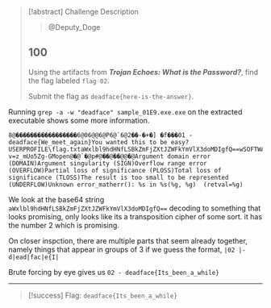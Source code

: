 > [!abstract] Challenge Description
> > @Deputy_Doge
> ## 100
> Using the artifacts from _**Trojan Echoes: What is the Password?**_, find the flag labeled `flag 02`.
> 
> Submit the flag as `deadface{here-is-the-answer}`.

Running `grep -a -w "deadface" sample_01E9.exe.exe` on the extracted executable shows some more information.

```
8@�����������������6@06@@6@P6@`6@2��-�+�] �f���01 - deadface{We_meet_again}You wanted this to be easy?USERPROFILE\flag.txtaWxlbl9hdHNfLSBkZmFjZXtJZWFkYmVlX3doMDIgfQ==wSOFTWARE\PoliciesPoliciesMacrohardWindersaG91aGVyZXtXZV9zd2VfYmVnbGRfMDMgaW59/4c/53/5a/58/74/6c/42/6b/46/6b/51/67/5a/76/5a/6d/46/6a/5a/57/39/73/4d/44/63/6d/61/57/56/32/74/47/58/32/63/31/56/73/4a/39https://www.totallynothackers.orghttps://www.youtube.com/watch?v=z_mUo5Zg-GMopen@�@`�@p#@��@��@@�@Argument domain error (DOMAIN)Argument singularity (SIGN)Overflow range error (OVERFLOW)Partial loss of significance (PLOSS)Total loss of significance (TLOSS)The result is too small to be represented (UNDERFLOW)Unknown error_matherr(): %s in %s(%g, %g)  (retval=%g)
```

We look at the base64 string `aWxlbl9hdHNfLSBkZmFjZXtJZWFkYmVlX3doMDIgfQ==` decoding to something that looks promising, only looks like its a transposition cipher of some sort. it has the number 2 which is promising.

On closer inspction, there are multiple parts that seem already together, namely things that appear in groups of 3 if we guess the format, `|02 |- d|ead|fac|e{I|`

Brute forcing by eye gives us `02 - deadface{Its_been_a_while}`


---
> [!success] Flag: `deadface{Its_been_a_while}`

